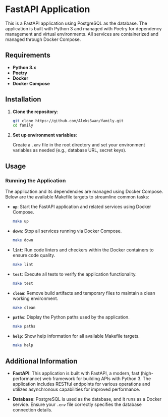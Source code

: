 # FastAPI Application

This is a FastAPI application using PostgreSQL as the database. The application is built with Python 3 and managed with Poetry for dependency management and virtual environments. All services are containerized and managed through Docker Compose.

## Requirements

- **Python 3.x**
- **Poetry**
- **Docker**
- **Docker Compose**

## Installation

1. **Clone the repository**:
   
   ```bash
   git clone https://github.com/AleksSwan/family.git
   cd family
   ```

2. **Set up environment variables**:

   Create a `.env` file in the root directory and set your environment variables as needed (e.g., database URL, secret keys).

## Usage

### Running the Application

The application and its dependencies are managed using Docker Compose. Below are the available Makefile targets to streamline common tasks:

- **`up`**: Start the FastAPI application and related services using Docker Compose.

    ```bash
    make up
    ```

- **`down`**: Stop all services running via Docker Compose.

    ```bash
    make down
    ```

- **`lint`**: Run code linters and checkers within the Docker containers to ensure code quality.

    ```bash
    make lint
    ```

- **`test`**: Execute all tests to verify the application functionality.

    ```bash
    make test
    ```

- **`clean`**: Remove build artifacts and temporary files to maintain a clean working environment.

    ```bash
    make clean
    ```

- **`paths`**: Display the Python paths used by the application.

    ```bash
    make paths
    ```

- **`help`**: Show help information for all available Makefile targets.

    ```bash
    make help
    ```

## Additional Information

- **FastAPI**: This application is built with FastAPI, a modern, fast (high-performance) web framework for building APIs with Python 3. The application includes RESTful endpoints for various operations and utilizes asynchronous capabilities for improved performance.

- **Database**: PostgreSQL is used as the database, and it runs as a Docker service. Ensure your `.env` file correctly specifies the database connection details.


